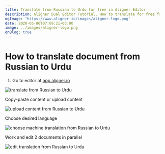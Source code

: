 ```yaml
---
title: Translate from Russian to Urdu for free in Aligner Editor
description: Aligner Dual Editor Tutorial. How to translate for free from Russian to Urdu. Aligner is multilingual document management platform. 
ogImage: "https://www.aligner.io/images/aligner-logo.png"
date: 2020-05-06T07:09:21+03:00
image: ../images/aligner-logo.png
onBlog: true
---
```


# How to translate document from Russian to Urdu

1. Go to editor at [app.aligner.io](https://app.aligner.io "Aligner App web page")

![translate from Russian to Urdu](../aligner-blank-editor.png "translate from Russian to Urdu")

Copy-paste content or upload content

![upload content from Russian to Urdu](../aligner-uploaded-document.png "upload content from Russian to Urdu")

Choose desired language

![choose machine translation from Russian to Urdu](../aligner-language-dropdown.png "choose machine translation from Russian to Urdu")

Work and edit 2 documents in parallel

![edit translation from Russian to Urdu](../aligner-double-sitded-editor.png "edit translation from Russian to Urdu")

